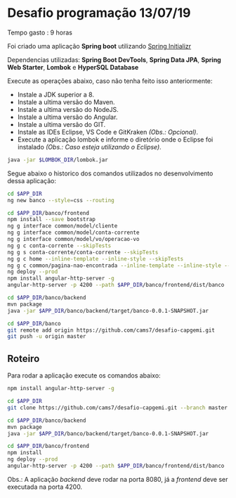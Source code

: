 # Desafio programação 13/07/19
Tempo gasto : 9 horas

Foi criado uma aplicação **Spring boot** utilizando [Spring Initializr](https://start.spring.io)

Dependencias utilizadas: **Spring Boot DevTools**, **Spring Data JPA**, **Spring Web Starter**, **Lombok** e **HyperSQL Database**

Execute as operações abaixo, caso não tenha feito isso anteriormente:
* Instale a JDK superior a 8.
* Instale a ultima versão do Maven.
* Instale a ultima versão do NodeJS.
* Instale a ultima versão do Angular. 
* Instale a ultima versão do GIT.
* Instale as IDEs Eclipse, VS Code e GitKraken *(Obs.: Opcional)*.
* Execute a aplicação lombok e informe o diretório onde o Eclipse foi instalado *(Obs.: Caso esteja utilizando o Eclipse)*.
```sh
java -jar $LOMBOK_DIR/lombok.jar
```

Segue abaixo o historico dos comandos utilizados no desenvolvimento dessa aplicação:
```sh
cd $APP_DIR
ng new banco --style=css --routing
```

```sh
cd $APP_DIR/banco/frontend
npm install --save bootstrap
ng g interface common/model/cliente
ng g interface common/model/conta-corrente
ng g interface common/model/vo/operacao-vo
ng g c conta-corrente --skipTests
ng g s conta-corrente/conta-corrente --skipTests
ng g c home --inline-template --inline-style --skipTests
ng g c common/pagina-nao-encontrada --inline-template --inline-style --skipTests
ng deploy --prod
npm install angular-http-server -g
angular-http-server -p 4200 --path $APP_DIR/banco/frontend/dist/banco
```

```sh
cd $APP_DIR/banco/backend
mvn package
java -jar $APP_DIR/banco/backend/target/banco-0.0.1-SNAPSHOT.jar
```
```sh
cd $APP_DIR/banco
git remote add origin https://github.com/cams7/desafio-capgemi.git
git push -u origin master
```

## Roteiro
Para rodar a aplicação execute os comandos abaixo:
```sh
npm install angular-http-server -g

cd $APP_DIR
git clone https://github.com/cams7/desafio-capgemi.git --branch master

cd $APP_DIR/banco/backend
mvn package
java -jar $APP_DIR/banco/backend/target/banco-0.0.1-SNAPSHOT.jar

cd $APP_DIR/banco/frontend
npm install
ng deploy --prod
angular-http-server -p 4200 --path $APP_DIR/banco/frontend/dist/banco
```

Obs.: A aplicação *backend* deve rodar na porta 8080, já a *frontend* deve ser executada na porta 4200. 
